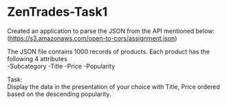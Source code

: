 # ZenTrades-Task1
Created an application to parse the JSON from the API mentioned below: <br>
(https://s3.amazonaws.com/open-to-cors/assignment.json)

The JSON file contains 1000 records of products. Each product has the following 4 attributes <br>
-Subcategory
-Title
-Price
-Popularity 

Task: <br>
Display the data in the presentation of your choice with Title, Price ordered based on the descending popularity.

